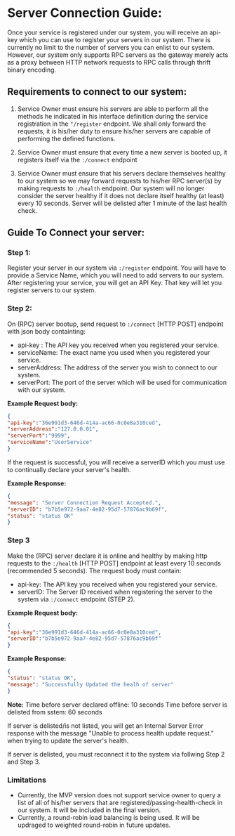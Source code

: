 # Server Connection Guide:

Once your service is registered under our system, you will receive an api-key which you can use to register your servers in our system. There is currently no limit to the number of servers you can enlist to our system. However, our system only supports RPC servers as the gateway merely acts as a proxy between HTTP network requests to RPC calls through thrift binary encoding.

## Requirements to connect to our system:

1. Service Owner must ensure his servers are able to perform all the methods he indicated in his interface definition during the service registration in the `"/register` endpoint. We shall only forward the requests, it is his/her duty to ensure his/her servers are capable of performing the defined functions.

2. Service Owner must ensure that every time a new server is booted up, it registers itself via the `:/connect` endpoint

3. Service Owner must ensure that his servers declare themselves healthy to our system so we may forward requests to his/her RPC server(s) by making requests to `:/health` endpoint. Our system will no longer consider the server healthy if it does not declare itself healthy (at least) every 10 seconds. Server will be delisted after 1 minute of the last health check.

## Guide To Connect your server:

### Step 1:

Register your server in our system via `:/register` endpoint. You will have to provide a Service Name, which you will need to add servers to our system. After registering your service, you will get an API Key. That key will let you register servers to our system.

### Step 2:

On (RPC) server bootup, send request to `:/connect` [HTTP POST] endpoint with json body containting:

* api-key : The API key you received when you registered your service.
* serviceName: The exact name you used when you registered your service.
* serverAddress: The address of the server you wish to connect to our system.
* serverPort: The port of the server which will be used for communication with our system.

**Example Request body:**
```json
{
"api-key":"36e991d3-646d-414a-ac66-0c0e8a310ced",
"serverAddress":"127.0.0.01",
"serverPort":"9999",
"serviceName":"UserService"
}
```

If the request is successful, you will receive a serverID which you must use to continually declare your server's health.

**Example Response:**
```json
{
"message": "Server Connection Request Accepted.",
"serverID": "b7b5e972-9aa7-4e82-95d7-57876ac9b69f",
"status": "status OK"
}
```
### Step 3

Make the (RPC) server declare it is online and healthy by making http requests to the `:/health` [HTTP POST] endpoint at least every 10 seconds (recommended 5 seconds). The request body must contain:

* api-key: The API key you received when you registered your service.
* serverID: The Server ID received when registering the server to the system via `:/connect` endpoint (STEP 2).

**Example Request body:**
```json
{
"api-key":"36e991d3-646d-414a-ac66-0c0e8a310ced",
"serverID":"b7b5e972-9aa7-4e82-95d7-57876ac9b69f"
}
```
**Example Response:**
```json
{
"status": "status OK",
"message": "Successfully Updated the healh of server"
}
```

**Note:**
Time before server declared offline: 10 seconds
Time before server is delisted from sstem: 60 seconds

If server is delisted/is not listed, you will get an Internal Server Error response with the message "Unable to process health update request." when trying to update the server's health.

If server is delisted, you must reconnect it to the system via follwing Step 2 and Step 3.

### Limitations
* Currently, the MVP version does not support service owner to query a list of all of his/her servers that are registered/passing-health-check in our system. It will be included in the final version.
* Currently, a round-robin load balancing is being used. It will be updraged to weighted round-robin in future updates.
